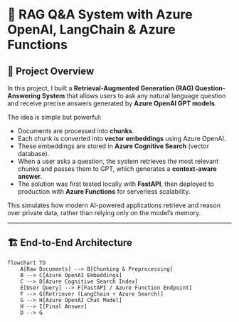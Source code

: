 # 📖 RAG Q&A System with Azure OpenAI, LangChain & Azure Functions

## 🌟 Project Overview
In this project, I built a **Retrieval-Augmented Generation (RAG) Question-Answering System** that allows users to ask any natural language question and receive precise answers generated by **Azure OpenAI GPT models**.  

The idea is simple but powerful:  
- Documents are processed into **chunks**.  
- Each chunk is converted into **vector embeddings** using Azure OpenAI.  
- These embeddings are stored in **Azure Cognitive Search** (vector database).  
- When a user asks a question, the system retrieves the most relevant chunks and passes them to GPT, which generates a **context-aware answer**.  
- The solution was first tested locally with **FastAPI**, then deployed to production with **Azure Functions** for serverless scalability.  

This simulates how modern AI-powered applications retrieve and reason over private data, rather than relying only on the model’s memory.

---

## 🏗️ End-to-End Architecture

```mermaid
flowchart TD
    A[Raw Documents] --> B[Chunking & Preprocessing]
    B --> C[Azure OpenAI Embeddings]
    C --> D[Azure Cognitive Search Index]
    E[User Query] --> F[FastAPI / Azure Function Endpoint]
    F --> G[Retriever (LangChain + Azure Search)]
    G --> H[Azure OpenAI Chat Model]
    H --> I[Final Answer]
    D --> G
```

